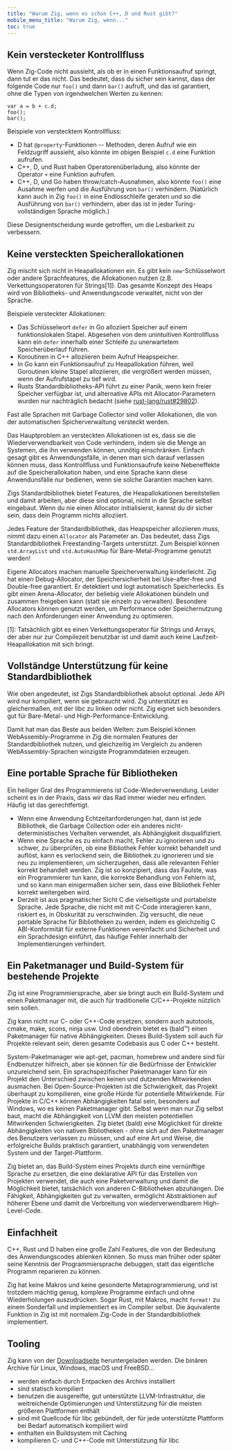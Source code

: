 ```yaml
---
title: "Warum Zig, wenn es schon C++, D und Rust gibt?"
mobile_menu_title: "Warum Zig, wenn..."
toc: true
---
```



## Kein verstecketer Kontrollfluss

Wenn Zig-Code nicht aussieht, als ob er in einen Funktionsaufruf springt, dann tut er das nicht. Das bedeutet, dass du sicher sein kannst, dass der folgende Code nur `foo()` und dann `bar()` aufruft, und das ist garantiert, ohne die Typen von irgendwelchen Werten zu kennen:

```zig
var a = b + c.d;
foo();
bar();
```

Beispiele von verstecktem Kontrollfluss:

* D hat `@property`-Funktionen -- Methoden, deren Aufruf wie ein Feldzugriff aussieht, also könnte im obigen Beispiel `c.d` eine Funktion aufrufen.
* C++, D, und Rust haben Operatorenüberladung, also könnte der Operator `+` eine Funktion aufrufen.
* C++, D, und Go haben throw/catch-Ausnahmen, also könnte `foo()` eine Ausahme werfen und die Ausführung von `bar()` verhindern. (Natürlich kann auch in Zig `foo()` in eine Endlosschleife geraten und so die Ausführung von `bar()` verhindern, aber das ist in jeder Turing-vollständigen Sprache möglich.)

Diese Designentscheidung wurde getroffen, um die Lesbarkeit zu verbessern.

## Keine versteckten Speicherallokationen

Zig mischt sich nicht in Heapallokationen ein. Es gibt kein `new`-Schlüsselwort oder andere Sprachfeatures, die Allokationen nutzen (z.B. Verkettungsoperatoren für Strings[1]).
Das gesamte Konzept des Heaps wird von Bibliotheks- und Anwendungscode verwaltet, nicht von der Sprache.

Beispiele versteckter Allokationen:

* Das Schlüsselwort `defer` in Go alloziiert Speicher auf einem funktionslokalen Stapel. Abgesehen von dem unintuitiven Kontrollfluss kann ein `defer` innerhalb einer Schleife zu unerwartetem Speicherüberlauf führen.
* Koroutinen in C++ alloziieren beim Aufruf Heapspeicher.
* In Go kann ein Funktionsaufruf zu Heapallokation führen, weil Goroutinen kleine Stapel alloziieren, die vergrößert werden müssen, wenn der Aufrufstapel zu tief wird.
* Rusts Standardbibliotheks-API führt zu einer Panik, wenn kein freier Speicher verfügbar ist, und alternative APIs mit Allocator-Parametern wurden nur nachträglich bedacht (siehe [rust-lang/rust#29802](https://github.com/rust-lang/rust/issues/29802)).

Fast alle Sprachen mit Garbage Collector sind voller Allokationen, die von der automatischen Spicherverwaltung versteckt werden.

Das Hauptproblem an versteckten Allokationen ist es, dass sie die Wiederverwendbarkeit von Code verhindern, indem sie die Menge an Systemen, die ihn verwenden können, unnötig einschränken. Einfach gesagt gibt es Anwendungsfälle, in denen man sich darauf verlassen können muss, dass Kontrollfluss und Funktionsaufrufe keine Nebeneffekte auf die Speicherallokation haben, und eine Sprache kann diese Anwendunsfälle nur bedienen, wenn sie solche Garantien machen kann.

Zigs Standardbibliothek bietet Features, die Heapallokationen bereitstellen und damit arbeiten, aber diese sind optional, nicht in die Sprache selbst eingebaut.
Wenn du nie einen Allocator initialisierst, kannst du dir sicher sein, dass dein Programm nichts alloziiert.

Jedes Feature der Standardbibliothek, das Heapspeicher alloziieren muss, nimmt dazu einen `Allocator` als Parameter an. Das bedeutet, dass Zigs Standardbibliothek Freestanding-Targets unterstützt. Zum Beispiel können `std.ArrayList` und `std.AutoHashMap` für Bare-Metal-Programme genutzt werden!

Eigene Allocators machen manuelle Speicherverwaltung kinderleicht. Zig hat einen Debug-Allocator, der Speichersicherheit bei Use-after-free und Double-free garantiert. Er detektiert und logt automatisch Speicherlecks. Es gibt einen Arena-Allocator, der beliebig viele Allokationen bündeln und zusammen freigeben kann (statt sie einzeln zu verwalten). Besondere Allocators können genutzt werden, um Performance oder Speichernutzung nach den Anforderungen einer Anwendung zu optimieren.

[1]: Tatsächlich gibt es einen Verkettungsoperator für Strings und Arrays, der aber nur zur Compilezeit benutzbar ist und damit auch keine Laufzeit-Heapallokation mit sich bringt.

## Vollständge Unterstützung für keine Standardbibliothek

Wie oben angedeutet, ist Zigs Standardbibliothek absolut optional. Jede API wird nur kompiliert, wenn sie gebraucht wird. Zig unterstützt es gleichermaßen, mit der libc zu linken oder nicht. Zig eignet sich besonders gut für Bare-Metal- und High-Performance-Entwicklung.

Damit hat man das Beste aus beiden Welten: zum Beispiel können WebAssembly-Programme in Zig die normalen Features der Standardbibliothek nutzen, und gleichzeitig im Vergleich zu anderen WebAssembly-Sprachen winzigste Programmdateien erzeugen.

## Eine portable Sprache für Bibliotheken

Ein heiliger Gral des Programmierens ist Code-Wiederverwendung. Leider scheint es in der Praxis, dass wir das Rad immer wieder neu erfinden. Häufig ist das gerechtfertigt.

* Wenn eine Anwendung Echtzeitanforderungen hat, dann ist jede Bibliothek, die Garbage Collection oder ein anderes nicht-deterministisches Verhalten verwendet, als Abhängigkeit disqualifiziert.
* Wenn eine Sprache es zu einfach macht, Fehler zu ignorieren und zu schwer, zu überprüfen, ob eine Bibliothek Fehler korrekt behandelt und auflöst, kann es verlockend sein, die Bibliothek zu ignorieren und sie neu zu implementieren, um sicherzugehen, dass alle relevanten Fehler korrekt behandelt werden. Zig ist so konzipiert, dass das Faulste, was ein Programmierer tun kann, die korrekte Behandlung von Fehlern ist, und so kann man einigermaßen sicher sein, dass eine Bibliothek Fehler korrekt weitergeben wird.
* Derzeit ist aus pragmatischer Sicht C die vielseitigste und portabelste Sprache. Jede Sprache, die nicht mit mit C-Code interagieren kann, riskiert es, in Obskurität zu verschwinden. Zig versucht, die neue portable Sprache für Bibliotheken zu werden, indem es gleichzeitig C ABI-Konformität für externe Funktionen vereinfacht und Sicherheit und ein Sprachdesign einführt, das häufige Fehler innerhalb der Implementierungen verhindert.

## Ein Paketmanager und Build-System für bestehende Projekte

Zig ist eine Programmiersprache, aber sie bringt auch ein Build-System und einen Paketmanager mit, die auch für traditionelle C/C++-Projekte nützlich sein sollen.

Zig kann nicht nur C- oder C++-Code ersetzen, sondern auch autotools, cmake, make, scons, ninja usw. Und obendrein bietet es (bald™) einen Paketmanager für native Abhängigkeiten. Dieses Build-System soll auch für Projekte relevant sein, deren gesamte Codebasis aus C oder C++ besteht.

System-Paketmanager wie apt-get, pacman, homebrew und andere sind für Endbenutzer hilfreich, aber sie können für die Bedürfnisse der Entwickler unzureichend sein. Ein sprachspezifischer Paketmanager kann für ein Projekt den Unterschied zwischen keinen und dutzenden Mitwirkenden ausmachen. Bei Open-Source-Projekten ist die Schwierigkeit, das Projekt überhaupt zu kompilieren, eine große Hürde für potentielle Mitwirkende. Für Projekte in C/C++ können Abhängigkeiten fatal sein, besonders auf Windows, wo es keinen Paketmanager gibt. Selbst wenn man nur Zig selbst baut, macht die Abhängigkeit von LLVM den meisten potentiellen Mitwirkenden Schwierigkeiten. Zig bietet (bald) eine Möglichkeit für direkte Abhängigkeiten von nativen Bibliotheken - ohne sich auf den Paketmanager des Benutzers verlassen zu müssen, und auf eine Art und Weise, die erfolgreiche Builds praktisch garantiert, unabhängig vom verwendeten System und der Target-Plattform.

Zig bietet an, das Build-System eines Projekts durch eine vernünftige Sprache zu ersetzen, die eine deklarative API für das Erstellen von Projekten verwendet, die auch eine Paketverwaltung und damit die Möglichkeit bietet, tatsächlich von anderen C-Bibliotheken abzuhängen. Die Fähigkeit, Abhängigkeiten gut zu verwalten, ermöglicht Abstraktionen auf höherer Ebene und damit die Verbreitung von wiederverwendbarem High-Level-Code.

## Einfachheit

C++, Rust und D haben eine große Zahl Features, die von der Bedeutung des Anwendungscodes ablenken können. So muss man früher oder später seine Kenntnis der Programmiersprache debuggen, statt das eigentliche Programm reparieren zu können.

Zig hat keine Makros und keine gesonderte Metaprogrammierung, und ist trotzdem mächtig genug, komplexe Programme einfach und ohne Wiederholungen auszudrücken. Sogar Rust, mit Makros, macht `format!` zu einem Sonderfall und implementiert es im Compiler selbst. Die äquivalente Funktion in Zig ist mit normalem Zig-Code in der Standardbibliothek implementiert.

## Tooling

Zig kann von der [Downloadseite](/download/) heruntergeladen werden. Die binären Archive für Linux, Windows, macOS und FreeBSD...

* werden einfach durch Entpacken des Archivs installiert
* sind statisch kompiliert
* benutzen die ausgereifte, gut unterstützte LLVM-Infrastruktur, die weitreichende Optimierungen und Unterstützung für die meisten größeren Plattformen enthält
* sind mit Quellcode für libc gebündelt, der für jede unterstützte Plattform bei Bedarf automatisch kompiliert wird
* enthalten ein Buildsystem mit Caching
* kompilieren C- und C++-Code mit Unterstützung für libc

